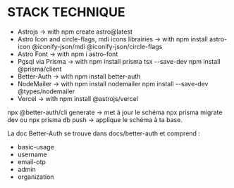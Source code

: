 # STACK TECHNIQUE

- Astrojs -> with npm create astro@latest
- Astro Icon and circle-flags, mdi icons librairies -> with npm install astro-icon @iconify-json/mdi @iconify-json/circle-flags
- Astro Font -> with npm i astro-font
- Pgsql via Prisma -> with npm install prisma tsx --save-dev
npm install @prisma/client
- Better-Auth -> with npm install better-auth
- NodeMailer -> with npm install nodemailer npm install --save-dev @types/nodemailer
- Vercel -> with npm install @astrojs/vercel

npx @better-auth/cli generate → met à jour le schéma
npx prisma migrate dev ou npx prisma db push → applique le schéma à ta base.

La doc Better-Auth se trouve dans docs/better-auth et comprend :

- basic-usage
- username
- email-otp
- admin
- organization